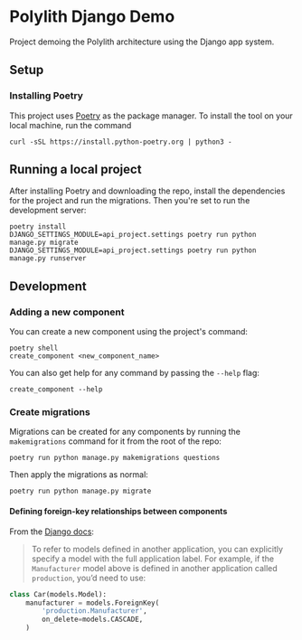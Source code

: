 # Polylith Django Demo

Project demoing the Polylith architecture using the Django app system.

## Setup

### Installing Poetry

This project uses [Poetry]() as the package manager. To install the tool on your local machine, run the command

```shell
curl -sSL https://install.python-poetry.org | python3 -
```

## Running a local project

After installing Poetry and downloading the repo, install the dependencies for the project and run the migrations. Then you're set to run the development server:

```shell
poetry install
DJANGO_SETTINGS_MODULE=api_project.settings poetry run python manage.py migrate
DJANGO_SETTINGS_MODULE=api_project.settings poetry run python manage.py runserver
```

## Development

### Adding a new component

You can create a new component using the project's command:

```shell
poetry shell
create_component <new_component_name>
```

You can also get help for any command by passing the `--help` flag:

```shell
create_component --help
```

### Create migrations

Migrations can be created for any components by running the `makemigrations` command for it from the root of the repo:

```shell
poetry run python manage.py makemigrations questions
```

Then apply the migrations as normal:

```shell
poetry run python manage.py migrate
```

#### Defining foreign-key relationships between components

From the [Django docs](https://docs.djangoproject.com/en/4.1/ref/models/fields/#foreignkey):

> To refer to models defined in another application, you can explicitly specify a model with the full application label. For example, if the `Manufacturer` model above is defined in another application called `production`, you’d need to use:

```python
class Car(models.Model):
    manufacturer = models.ForeignKey(
        'production.Manufacturer',
        on_delete=models.CASCADE,
    )
```
